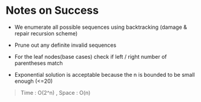 # Notes on Success
+ We enumerate all possible sequences using backtracking
  (damage & repair recursion scheme)

+ Prune out any definite invalid sequences

+ For the leaf nodes(base cases) check if left / right number of parentheses match
 
+ Exponential solution is acceptable because the n is bounded to be small enough (<=20)

> Time : O(2^n) , Space : O(n)
